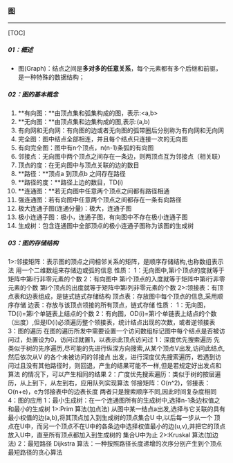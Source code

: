 ### 图

------

[TOC]

##### 01：概述

- 图(Graph)：结点之间是**多对多的任意关系**，每个元素都有多个后继和前驱，是一种特殊的数据结构；

##### 02：图的基本概念 

1. **有向图：**由顶点集和弧集构成的图，表示:<a,b>
2. **无向图：**由顶点集和边集构成的图,表示:(a,b)
3. 有向网和无向网：有向图的边或者无向图的弧带圈后分别称为有向网和无向网
4. 完全图：图中结点全部相连，并且每个结点只连接一次的无向图 
5. 有向完全图：图中有n个顶点，n(n-1)条弧的有向图
6. 邻接点：无向图中两个顶点之间存在一条边，则两顶点互为邻接点（相关联）
7. 顶点的度：在无向图中与顶点关联的边的数目 
8. **路径：**顶点a 到顶点b 之间存在路径
9. **路径的度：**路径上边的数目，TD(i)
10. **连通图：**若无向图中任意两个顶点之间都有路径相通
11. 强连通图：若有向图中任意两个顶点之间都存在一条有向路径
12. 极大连通子图(连通分量)：极大，连通子图
13. 极小连通子图：极小，连通子图，有向图中不存在极小连通子图
14. 生成树：包含连通图中全部顶点的极小连通子图称为该图的生成树    	        

##### 03：图的存储结构



​           1>:邻接矩阵：表示图的顶点之间相邻关系的矩阵，是顺序存储结构,也称数组表示法    		用一个二维数组来存储边或弧的信息         性质：    	1：无向图中,第i个顶点的度就等于矩阵中第i行非零元素的个数    	2：有向图中    		第i个顶点的入度就等于矩阵中第i行非零元素的个数    		第i个顶点的出度就等于矩阵中第i列非零元素的个数           2>:领接表：有顶点表和边表组成，是链式链式存储结构    	顶点表：存放图中每个顶点的信息,采用顺序存储    	边表：存放与该顶点领接的所有顶点，链式存储         性质：    	1：无向图，TD(i)=第i个单链表上结点的个数    	2：有向图，OD(i)=第i个单链表上结点的个数（出度）,但是ID(i)必须遍历整个领接表，统计结点出现的次数，或者逆领接表    		             3：图的遍历    	在图的遍历所发中需要设置一个访问数组标记图中每个结点是否被访问过，处置设为0，访问过就置1，以表示此顶点访问过           1：深度优先搜索遍历    	先类似于树的先序遍历,尽可能的先进行纵深方向搜索,从某个顶点V出发,访问此结点,然后依次从V 的各个未被访问的邻接点    	出发，进行深度优先搜索遍历，若遇到访问过且没有其他路径时，则回退，产生的结果可能不一样,但是若规定好出发点和算法    	的情况下，可以产生相同的结果         	      2：广度优先搜索遍历：类似于树的按层遍历，从上到下，从左到右，应用队列实现算法         	邻接矩阵：O(n^2)，邻接表：O(n+e)，e为邻接表中的边表长度    	两者只是搜索顺序不同,因此时间复杂度相同                   4：图的应用            1：最小生成树：在一个连通图所有的生成树中,选择n-1条边权值之和最小的生成树                  1>:Prim 算法(加点法)    	从图中某一结点a出发,选择与它关联的具有最小权值的边(a,b),将其顶点加入到生成树的顶点集合U 中,以后每一步从一个    	顶点在U中，而另一个顶点不在U中的各条边中选择权值最小的边(u,v),并把它的顶点放入U中，直至所有顶点都加入到生成树的    	集合U中为止              2>:Kruskal 算法(加边法)                 2：最短路径    	Dijkstra 算法：一种按照路径长度递增的次序分别产生到个顶点最短路径的贪心算法